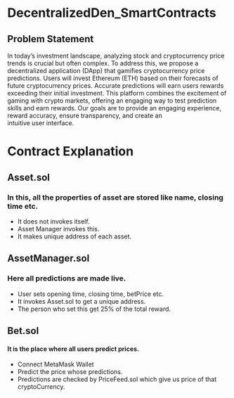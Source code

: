 # DecentralizedDen_SmartContracts

## Problem Statement
In today’s investment landscape, analyzing stock and cryptocurrency price trends is crucial but often complex. To address this, we propose a decentralized application (DApp) that gamifies cryptocurrency price predictions. Users will invest Ethereum (ETH) based on their forecasts of future cryptocurrency prices. Accurate predictions will earn users rewards exceeding their initial investment. This platform combines the excitement of gaming with crypto markets, offering an engaging way to test prediction skills and earn rewards. Our goals are to provide an engaging experience, reward accuracy, ensure transparency, and create an intuitive user interface.

# Contract Explanation

## Asset.sol
### In this, all the properties of asset are stored like  name, closing time etc.
- It does not invokes itself.
- Asset Manager invokes this.
- It makes  unique address of each asset.

## AssetManager.sol
### Here all predictions are made live.
- User sets opening time, closing time, betPrice etc.
- It invokes Asset.sol to get a unique  address. 
- The person who set this get 25% of  the total  reward.

## Bet.sol
#### It is the place where all users predict prices.
- Connect MetaMask Wallet
- Predict the price whose predictions.
- Predictions are checked by PriceFeed.sol which give us price  of  that cryptoCurrency.

